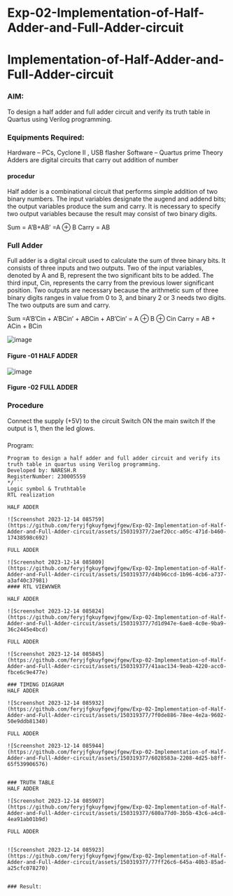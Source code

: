 # Exp-02-Implementation-of-Half-Adder-and-Full-Adder-circuit

# Implementation-of-Half-Adder-and-Full-Adder-circuit
### AIM:
To design a half adder and full adder circuit and verify its truth table in Quartus using Verilog programming.

### Equipments Required:
Hardware – PCs, Cyclone II , USB flasher
Software – Quartus prime
Theory
Adders are digital circuits that carry out addition of number
#### procedur
Half adder is a combinational circuit that performs simple addition of two binary numbers. The input variables designate the augend and addend bits; the output variables produce the sum and carry. It is necessary to specify two output variables because the result may consist of two binary digits.

Sum = A’B+AB’ =A ⊕ B Carry = AB

### Full Adder
Full adder is a digital circuit used to calculate the sum of three binary bits. It consists of three inputs and two outputs. Two of the input variables, denoted by A and B, represent the two significant bits to be added. The third input, Cin, represents the carry from the previous lower significant position. Two outputs are necessary because the arithmetic sum of three binary digits ranges in value from 0 to 3, and binary 2 or 3 needs two digits. The two outputs are sum and carry.

Sum =A’B’Cin + A’BCin’ + ABCin + AB’Cin’ = A ⊕ B ⊕ Cin Carry = AB + ACin + BCin

 ![image](https://user-images.githubusercontent.com/36288975/163552156-a13e5a56-c638-4110-97d9-8896907c8d25.png)

#### Figure -01 HALF ADDER 


![image](https://user-images.githubusercontent.com/36288975/163552057-b3547877-6d07-45b4-b7e0-bcfebfad9e1d.png)

#### Figure -02 FULL ADDER 

### Procedure

Connect the supply (+5V) to the circuit
Switch ON the main switch
If the output is 1, then the led glows.
### 
Program:
```/*
Program to design a half adder and full adder circuit and verify its truth table in quartus using Verilog programming.
Developed by: NARESH.R
RegisterNumber: 230005559 
*/```
Logic symbol & Truthtable
RTL realization

HALF ADDER

![Screenshot 2023-12-14 085759](https://github.com/feryjfgkuyfgewjfgew/Exp-02-Implementation-of-Half-Adder-and-Full-Adder-circuit/assets/150319377/2aef20cc-a05c-471d-b460-17438598c692)

FULL ADDER

![Screenshot 2023-12-14 085809](https://github.com/feryjfgkuyfgewjfgew/Exp-02-Implementation-of-Half-Adder-and-Full-Adder-circuit/assets/150319377/d4b96ccd-1b96-4cb6-a737-a3af40c37981)
#### RTL VIEWVWER

HALF ADDER

![Screenshot 2023-12-14 085824](https://github.com/feryjfgkuyfgewjfgew/Exp-02-Implementation-of-Half-Adder-and-Full-Adder-circuit/assets/150319377/7d1d947e-6ae8-4c0e-9ba9-36c2445e4bcd)

FULL ADDER

![Screenshot 2023-12-14 085845](https://github.com/feryjfgkuyfgewjfgew/Exp-02-Implementation-of-Half-Adder-and-Full-Adder-circuit/assets/150319377/41aac134-9eab-4220-acc0-fbce6c9e477e)

### TIMING DIAGRAM
HALF ADDER

![Screenshot 2023-12-14 085932](https://github.com/feryjfgkuyfgewjfgew/Exp-02-Implementation-of-Half-Adder-and-Full-Adder-circuit/assets/150319377/7f0de886-78ee-4e2a-9602-50e9ddb81340)

FULL ADDER

![Screenshot 2023-12-14 085944](https://github.com/feryjfgkuyfgewjfgew/Exp-02-Implementation-of-Half-Adder-and-Full-Adder-circuit/assets/150319377/6028583a-2208-4d25-b8ff-65f539906576)


### TRUTH TABLE 
HALF ADDER

![Screenshot 2023-12-14 085907](https://github.com/feryjfgkuyfgewjfgew/Exp-02-Implementation-of-Half-Adder-and-Full-Adder-circuit/assets/150319377/680a77d0-3b5b-43c6-a4c8-4ea91ab01b9d)

FULL ADDER


![Screenshot 2023-12-14 085923](https://github.com/feryjfgkuyfgewjfgew/Exp-02-Implementation-of-Half-Adder-and-Full-Adder-circuit/assets/150319377/77ff26c6-645a-40b3-85ad-a25cfc078270)


### Result:
